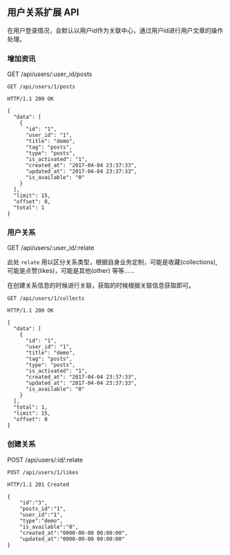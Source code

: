 ## 用户关系扩展 API

在用户登录情况，会默认以用户id作为关联中心，通过用户id进行用户文章的操作处理。

### 增加资讯

GET /api/users/:user_id/posts

```
GET /api/users/1/posts

HTTP/1.1 200 OK

{
  "data": [
    {
      "id": "1",
      "user_id": "1",
      "title": "demo",
      "tag": "posts",
      "type": "posts",
      "is_activated": "1",
      "created_at": "2017-04-04 23:37:33",
      "updated_at": "2017-04-04 23:37:33",
      "is_available": "0"
    }
  ],
  "limit": 15,
  "offset": 0,
  "total": 1
}
```

### 用户关系

GET /api/users/:user_id/:relate

此处 `relate` 用以区分关系类型，根据自身业务定制，可能是收藏(collections), 可能是点赞(likes)，可能是其他(other) 等等......

在创建关系信息的时候进行关联，获取的时候根据关联信息获取即可。

```
GET /api/users/1/collects

HTTP/1.1 200 OK

{
  "data": [
    {
      "id": "1",
      "user_id": "1",
      "title": "demo",
      "tag": "posts",
      "type": "posts",
      "is_activated": "1",
      "created_at": "2017-04-04 23:37:33",
      "updated_at": "2017-04-04 23:37:33",
      "is_available": "0"
    }
  ],
  "total": 1,
  "limit": 15,
  "offset": 0
}
```

### 创建关系

POST /api/users/:id/:relate

```
POST /api/users/1/likes

HTTP/1.1 201 Created

{
    "id":"3",
    "posts_id":"1",
    "user_id":"1",
    "type":"demo",
    "is_available":"0",
    "created_at":"0000-00-00 00:00:00",
    "updated_at":"0000-00-00 00:00:00"
}
```
